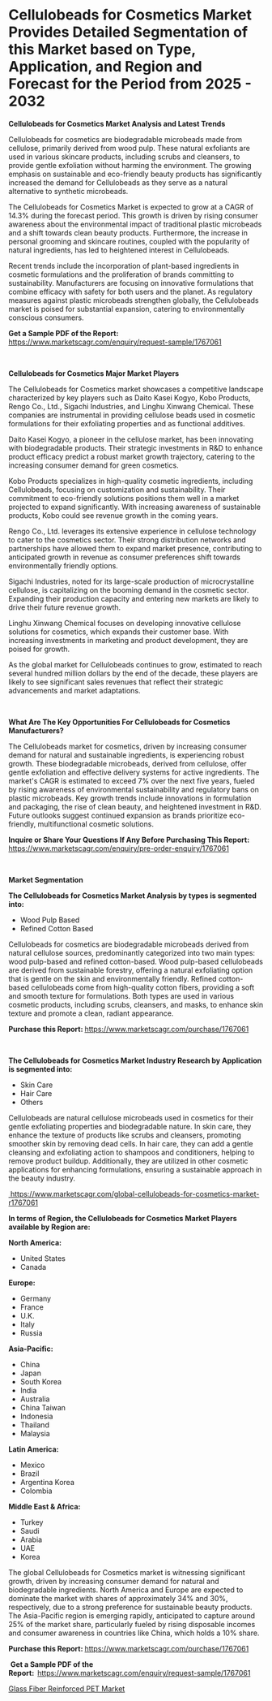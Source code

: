 <p><h1>Cellulobeads for Cosmetics Market Provides Detailed Segmentation of this Market based on Type, Application, and Region and Forecast for the Period from 2025 - 2032</h1></p><p><strong>Cellulobeads for Cosmetics Market Analysis and Latest Trends</strong></p>
<p><p>Cellulobeads for cosmetics are biodegradable microbeads made from cellulose, primarily derived from wood pulp. These natural exfoliants are used in various skincare products, including scrubs and cleansers, to provide gentle exfoliation without harming the environment. The growing emphasis on sustainable and eco-friendly beauty products has significantly increased the demand for Cellulobeads as they serve as a natural alternative to synthetic microbeads.</p><p>The Cellulobeads for Cosmetics Market is expected to grow at a CAGR of 14.3% during the forecast period. This growth is driven by rising consumer awareness about the environmental impact of traditional plastic microbeads and a shift towards clean beauty products. Furthermore, the increase in personal grooming and skincare routines, coupled with the popularity of natural ingredients, has led to heightened interest in Cellulobeads.</p><p>Recent trends include the incorporation of plant-based ingredients in cosmetic formulations and the proliferation of brands committing to sustainability. Manufacturers are focusing on innovative formulations that combine efficacy with safety for both users and the planet. As regulatory measures against plastic microbeads strengthen globally, the Cellulobeads market is poised for substantial expansion, catering to environmentally conscious consumers.</p></p>
<p><strong>Get a Sample PDF of the Report:&nbsp;</strong> <a href="https://www.marketscagr.com/enquiry/request-sample/1767061?utm_campaign=1995&utm_medium=2&utm_source=Github&utm_content=ia&utm_term=02022025&utm_id=cellulobeads-for-cosmetics">https://www.marketscagr.com/enquiry/request-sample/1767061</a></p>
<p>&nbsp;</p>
<p><strong>Cellulobeads for Cosmetics Major Market Players</strong></p>
<p><p>The Cellulobeads for Cosmetics market showcases a competitive landscape characterized by key players such as Daito Kasei Kogyo, Kobo Products, Rengo Co., Ltd., Sigachi Industries, and Linghu Xinwang Chemical. These companies are instrumental in providing cellulose beads used in cosmetic formulations for their exfoliating properties and as functional additives.</p><p>Daito Kasei Kogyo, a pioneer in the cellulose market, has been innovating with biodegradable products. Their strategic investments in R&D to enhance product efficacy predict a robust market growth trajectory, catering to the increasing consumer demand for green cosmetics.</p><p>Kobo Products specializes in high-quality cosmetic ingredients, including Cellulobeads, focusing on customization and sustainability. Their commitment to eco-friendly solutions positions them well in a market projected to expand significantly. With increasing awareness of sustainable products, Kobo could see revenue growth in the coming years.</p><p>Rengo Co., Ltd. leverages its extensive experience in cellulose technology to cater to the cosmetics sector. Their strong distribution networks and partnerships have allowed them to expand market presence, contributing to anticipated growth in revenue as consumer preferences shift towards environmentally friendly options.</p><p>Sigachi Industries, noted for its large-scale production of microcrystalline cellulose, is capitalizing on the booming demand in the cosmetic sector. Expanding their production capacity and entering new markets are likely to drive their future revenue growth.</p><p>Linghu Xinwang Chemical focuses on developing innovative cellulose solutions for cosmetics, which expands their customer base. With increasing investments in marketing and product development, they are poised for growth.</p><p>As the global market for Cellulobeads continues to grow, estimated to reach several hundred million dollars by the end of the decade, these players are likely to see significant sales revenues that reflect their strategic advancements and market adaptations.</p></p>
<p>&nbsp;</p>
<p><strong>What Are The Key Opportunities For Cellulobeads for Cosmetics Manufacturers?</strong></p>
<p><p>The Cellulobeads market for cosmetics, driven by increasing consumer demand for natural and sustainable ingredients, is experiencing robust growth. These biodegradable microbeads, derived from cellulose, offer gentle exfoliation and effective delivery systems for active ingredients. The market's CAGR is estimated to exceed 7% over the next five years, fueled by rising awareness of environmental sustainability and regulatory bans on plastic microbeads. Key growth trends include innovations in formulation and packaging, the rise of clean beauty, and heightened investment in R&D. Future outlooks suggest continued expansion as brands prioritize eco-friendly, multifunctional cosmetic solutions.</p></p>
<p><strong>Inquire or Share Your Questions If Any Before Purchasing This Report:</strong> <a href="https://www.marketscagr.com/enquiry/pre-order-enquiry/1767061?utm_campaign=1995&utm_medium=2&utm_source=Github&utm_content=ia&utm_term=02022025&utm_id=cellulobeads-for-cosmetics">https://www.marketscagr.com/enquiry/pre-order-enquiry/1767061</a></p>
<p>&nbsp;</p>
<p><strong>Market Segmentation</strong></p>
<p><strong>The Cellulobeads for Cosmetics Market Analysis by types is segmented into:</strong></p>
<p><ul><li>Wood Pulp Based</li><li>Refined Cotton Based</li></ul></p>
<p><p>Cellulobeads for cosmetics are biodegradable microbeads derived from natural cellulose sources, predominantly categorized into two main types: wood pulp-based and refined cotton-based. Wood pulp-based cellulobeads are derived from sustainable forestry, offering a natural exfoliating option that is gentle on the skin and environmentally friendly. Refined cotton-based cellulobeads come from high-quality cotton fibers, providing a soft and smooth texture for formulations. Both types are used in various cosmetic products, including scrubs, cleansers, and masks, to enhance skin texture and promote a clean, radiant appearance.</p></p>
<p><strong>Purchase this Report:&nbsp;</strong><a href="https://www.marketscagr.com/purchase/1767061?utm_campaign=1995&utm_medium=2&utm_source=Github&utm_content=ia&utm_term=02022025&utm_id=cellulobeads-for-cosmetics">https://www.marketscagr.com/purchase/1767061</a></p>
<p>&nbsp;</p>
<p><strong>The Cellulobeads for Cosmetics Market Industry Research by Application is segmented into:</strong></p>
<p><ul><li>Skin Care</li><li>Hair Care</li><li>Others</li></ul></p>
<p><p>Cellulobeads are natural cellulose microbeads used in cosmetics for their gentle exfoliating properties and biodegradable nature. In skin care, they enhance the texture of products like scrubs and cleansers, promoting smoother skin by removing dead cells. In hair care, they can add a gentle cleansing and exfoliating action to shampoos and conditioners, helping to remove product buildup. Additionally, they are utilized in other cosmetic applications for enhancing formulations, ensuring a sustainable approach in the beauty industry.</p></p>
<p><a href="https://www.marketscagr.com/global-cellulobeads-for-cosmetics-market-r1767061?utm_campaign=1995&utm_medium=2&utm_source=Github&utm_content=ia&utm_term=02022025&utm_id=cellulobeads-for-cosmetics">&nbsp;https://www.marketscagr.com/global-cellulobeads-for-cosmetics-market-r1767061</a></p>
<p><strong>In terms of Region, the Cellulobeads for Cosmetics Market Players available by Region are:</strong></p>
<p>
    <p> <strong> North America: </strong>
        <ul>
            <li>United States</li>
            <li>Canada</li>
        </ul>
        </p> 
    <p> <strong> Europe: </strong>
        <ul>
            <li>Germany</li>
            <li>France</li>
            <li>U.K.</li>
            <li>Italy</li>
            <li>Russia</li>
        </ul>
        </p> 
    <p> <strong> Asia-Pacific: </strong>
        <ul>
            <li>China</li>
            <li>Japan</li>
            <li>South Korea</li>
            <li>India</li>
            <li>Australia</li>
            <li>China Taiwan</li>
            <li>Indonesia</li>
            <li>Thailand</li>
            <li>Malaysia</li>
        </ul>
        </p> 
    <p> <strong> Latin America: </strong>
        <ul>
            <li>Mexico</li>
            <li>Brazil</li>
            <li>Argentina Korea</li>
            <li>Colombia</li>
        </ul>
        </p> 
    <p> <strong> Middle East & Africa: </strong>
        <ul>
            <li>Turkey</li>
            <li>Saudi</li>
            <li>Arabia</li>
            <li>UAE</li>
            <li>Korea</li>
        </ul>
    </p>
    </p>
<p><p>The global Cellulobeads for Cosmetics market is witnessing significant growth, driven by increasing consumer demand for natural and biodegradable ingredients. North America and Europe are expected to dominate the market with shares of approximately 34% and 30%, respectively, due to a strong preference for sustainable beauty products. The Asia-Pacific region is emerging rapidly, anticipated to capture around 25% of the market share, particularly fueled by rising disposable incomes and consumer awareness in countries like China, which holds a 10% share.</p></p>
<p><strong>Purchase this Report: </strong><a href="https://www.marketscagr.com/purchase/1767061?utm_campaign=1995&utm_medium=2&utm_source=Github&utm_content=ia&utm_term=02022025&utm_id=cellulobeads-for-cosmetics">https://www.marketscagr.com/purchase/1767061</a></p>
<p>&nbsp;<strong>Get a Sample PDF of the Report:&nbsp;&nbsp;</strong><a href="https://www.marketscagr.com/enquiry/request-sample/1767061?utm_campaign=1995&utm_medium=2&utm_source=Github&utm_content=ia&utm_term=02022025&utm_id=cellulobeads-for-cosmetics">https://www.marketscagr.com/enquiry/request-sample/1767061</a></p>
<p><strong></strong></p>
<p><p><a href="https://github.com/JakirUddin651/Market-Research-Report-List-1/blob/main/glass-fiber-reinforced-pet-market.md?utm_campaign=1995&utm_medium=2&utm_source=Github&utm_content=ia&utm_term=02022025&utm_id=cellulobeads-for-cosmetics">Glass Fiber Reinforced PET Market</a></p></p>